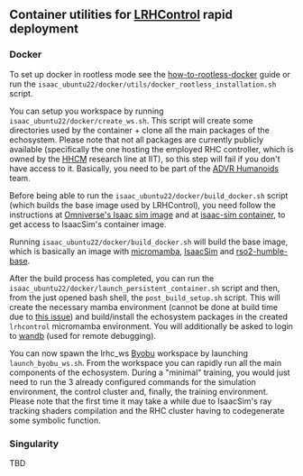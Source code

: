 ## Container utilities for [LRHControl](https://github.com/AndrePatri/LRHControl) rapid deployment

### Docker 

To set up docker in rootless mode see the [how-to-rootless-docker](https://docs.docker.com/engine/security/rootless/) guide or run the `isaac_ubuntu22/docker/utils/docker_rootless_installation.sh` script.

You can setup you workspace by running `isaac_ubuntu22/docker/create_ws.sh`. This script will create some directories used by the container + clone all the main packages of the echosystem. Please note that not all packages are currently publicly available (specifically the one hosting the employed RHC controller, which is owned by the [HHCM](https://hhcm.iit.it/) research line at IIT), so this step will fail if you don't have access to it. Basically, you need to be part of the [ADVR Humanoids](https://github.com/ADVRHumanoids) team.

Before being able to run the `isaac_ubuntu22/docker/build_docker.sh` script (which builds the base image used by LRHControl), you need follow the instructions at [Omniverse's Isaac sim image](https://docs.omniverse.nvidia.com/isaacsim/latest/installation/install_container.html) and at [isaac-sim container](https://catalog.ngc.nvidia.com/orgs/nvidia/containers/isaac-sim), to get access to IsaacSim's container image. 

Running `isaac_ubuntu22/docker/build_docker.sh` will build the base image, which is basically an image with [micromamba](https://github.com/mamba-org/micromamba-releases), [IsaacSim](https://developer.nvidia.com/isaac/sim) and [rso2-humble-base](https://docs.ros.org/en/humble/index.html).

After the build process has completed, you can run the `isaac_ubuntu22/docker/launch_persistent_container.sh` script and then, from the just opened bash shell, the `post_build_setup.sh` script. This will create the necessary mamba environment (cannot be done at build time due to [this issue](https://github.com/NVIDIA/nvidia-container-toolkit/issues/221)) and build/install the echosystem packages in the created `lrhcontrol` micromamba environment. You will additionally be asked to login to [wandb](https://wandb.ai) (used for remote debugging).

You can now spawn the lrhc_ws [Byobu](https://www.byobu.org/) workspace by launching `launch_byobu_ws.sh`. From the workspace you can rapidly run all the main components of the echosystem. During a "minimal" training, you would just need to run the 3 already configured commands for the simulation environment, the control cluster and, finally, the training environment. Please note that the first time it may take a while due to IsaacSim's ray tracking shaders compilation and the RHC cluster having to codegenerate some symbolic function.

### Singularity
TBD